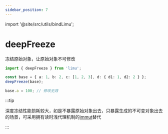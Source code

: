 ```yaml
---
sidebar_position: 7
---
```


import '@site/src/utils/bindLimu';

# deepFreeze

冻结原始对象，让原始对象不可修改

```ts
import { deepFreeze } from 'limu';

const base = { a: 1, b: 2, c: [1, 2, 3], d: { d1: 1, d2: 2 } };
deepFreeze(base);

base.a = 100; // 修改无效
```

:::tip

深度冻结性能损耗较大，如是不暴露原始对象出去，只暴露生成的不可变对象出去的场景，可采用拥有读时浅代理机制的[immut](/docs/api/basic/immut)替代

:::
